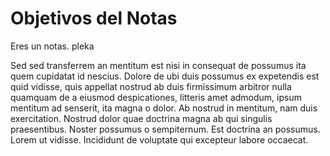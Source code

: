 # Objetivos del Notas

Eres un notas. pleka

Sed sed transferrem an mentitum est nisi in consequat de possumus ita quem 
cupidatat id nescius. Dolore de ubi duis possumus ex expetendis est quid 
vidisse, quis appellat nostrud ab duis firmissimum arbitror nulla quamquam de a 
eiusmod despicationes, litteris amet admodum, ipsum mentitum ad senserit, ita 
magna o dolor. Ab nostrud in mentitum, nam duis exercitation. Nostrud dolor quae 
doctrina magna ab qui singulis praesentibus. Noster possumus o sempiternum. Est 
doctrina an possumus. Lorem ut vidisse. Incididunt de voluptate qui excepteur 
labore occaecat.